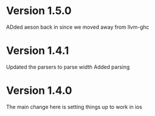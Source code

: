 # Version 1.5.0
ADded aeson back in since we moved away from llvm-ghc
# Version 1.4.1
Updated the parsers to parse width
Added <auto-input> parsing
# Version 1.4.0

The main change here is setting things up to work
in ios

